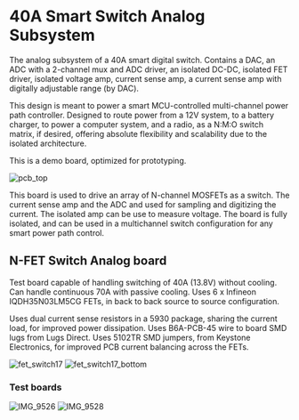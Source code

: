 # 40A Smart Switch Analog Subsystem
The analog subsystem of a 40A smart digital switch. Contains a DAC, an ADC with a 2-channel mux and ADC driver, an isolated DC-DC, isolated FET driver, isolated voltage amp, current sense amp, a current sense amp with digitally adjustable range (by DAC).

This design is meant to power a smart MCU-controlled multi-channel power path controller. Designed to route power from a 12V system, to a battery charger, to power a computer system, and a radio, as a N:M:O switch matrix, if desired, offering absolute flexibility and scalability due to the isolated architecture.

This is a demo board, optimized for prototyping.

![pcb_top](https://github.com/user-attachments/assets/ae502a78-fedb-4412-9dcf-aa7905acede8)

This board is used to drive an array of N-channel MOSFETs as a switch. The current sense amp and the ADC and used for sampling and digitizing the current. The isolated amp can be use to measure voltage. The board is fully isolated, and can be used in a multichannel switch configuration for any smart power path control.

## N-FET Switch Analog board

Test board capable of handling switching of 40A (13.8V) without cooling. Can handle continuous 70A with passive cooling. Uses 6 x Infineon IQDH35N03LM5CG FETs, in back to back source to source configuration.

Uses dual current sense resistors in a 5930 package, sharing the current load, for improved power dissipation. Uses B6A-PCB-45 wire to board SMD lugs from Lugs Direct. Uses 5102TR SMD jumpers, from Keystone Electronics, for improved PCB current balancing across the FETs.

![fet_switch17](https://github.com/user-attachments/assets/5bf5bd09-ca4f-4379-95e4-236fd280b984)
![fet_switch17_bottom](https://github.com/user-attachments/assets/19d64b91-30b4-4676-b2c8-33444f57a068)

### Test boards

![IMG_9526](https://github.com/user-attachments/assets/4fc51242-0f71-4d92-83aa-17dc8f40e07c)
![IMG_9528](https://github.com/user-attachments/assets/3fd7706d-116b-426c-a9dd-07e946788896)
